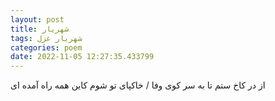 ```yaml
---
layout: post
title: شهریار
tags: شهریار غزل
categories: poem
date: 2022-11-05 12:27:35.433799
---
```


از در کاخ ستم تا به سر کوی وفا / خاکپای تو شوم کاین همه راه آمده ای